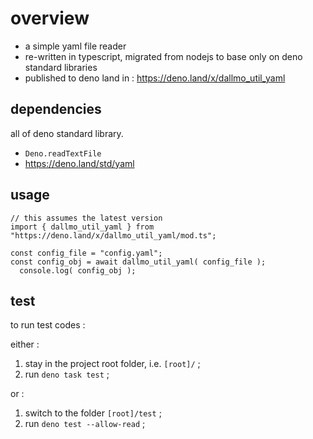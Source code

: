# overview

- a simple yaml file reader
- re-written in typescript, migrated from nodejs to base only on deno standard libraries
- published to deno land in : https://deno.land/x/dallmo_util_yaml

## dependencies

all of deno standard library.

- `Deno.readTextFile`
- https://deno.land/std/yaml


## usage

```
// this assumes the latest version
import { dallmo_util_yaml } from "https://deno.land/x/dallmo_util_yaml/mod.ts";

const config_file = "config.yaml";
const config_obj = await dallmo_util_yaml( config_file );
  console.log( config_obj );
```


## test
to run test codes : 

either : 

1. stay in the project root folder, i.e. `[root]/` ;
1. run `deno task test` ; 

or : 

1. switch to the folder `[root]/test` ; 
1. run `deno test --allow-read` ; 



